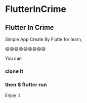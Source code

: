 # FlutterInCrime
## Flutter In Crime
Simple App Create By Flutte for learn, 

😄😄😄😄😄😄😄😄😄

You can 
### clone it
### then $ flutter run

Enjoy it
